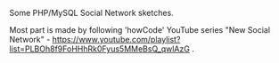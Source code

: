 Some PHP/MySQL Social Network sketches.

Most part is made by following 'howCode' YouTube series "New Social Network" - https://www.youtube.com/playlist?list=PLBOh8f9FoHHhRk0Fyus5MMeBsQ_qwlAzG .